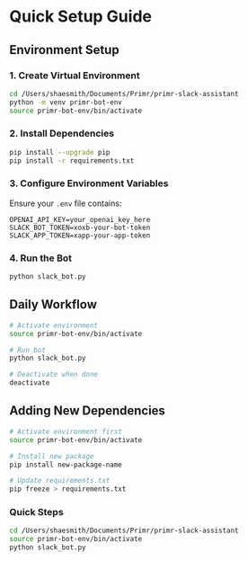 # Quick Setup Guide

## Environment Setup

### 1. Create Virtual Environment
```bash
cd /Users/shaesmith/Documents/Primr/primr-slack-assistant
python -m venv primr-bot-env
source primr-bot-env/bin/activate
```

### 2. Install Dependencies
```bash
pip install --upgrade pip
pip install -r requirements.txt
```

### 3. Configure Environment Variables
Ensure your `.env` file contains:
```
OPENAI_API_KEY=your_openai_key_here
SLACK_BOT_TOKEN=xoxb-your-bot-token
SLACK_APP_TOKEN=xapp-your-app-token
```

### 4. Run the Bot
```bash
python slack_bot.py
```

## Daily Workflow
```bash
# Activate environment
source primr-bot-env/bin/activate

# Run bot
python slack_bot.py

# Deactivate when done
deactivate
```

## Adding New Dependencies
```bash
# Activate environment first
source primr-bot-env/bin/activate

# Install new package
pip install new-package-name

# Update requirements.txt
pip freeze > requirements.txt
```
### Quick Steps
```bash
cd /Users/shaesmith/Documents/Primr/primr-slack-assistant
source primr-bot-env/bin/activate
python slack_bot.py
```
